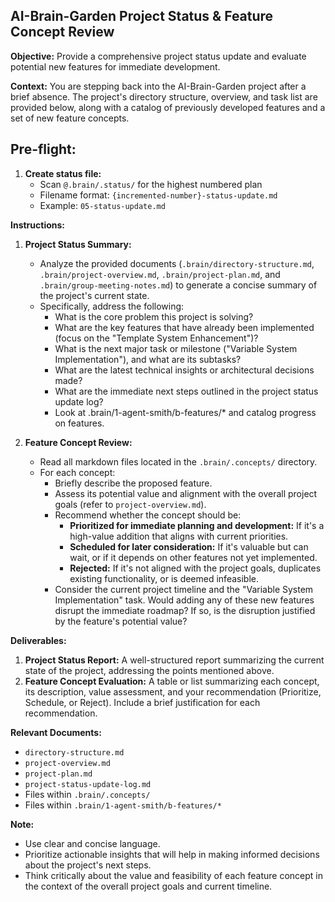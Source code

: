 ## AI-Brain-Garden Project Status & Feature Concept Review

**Objective:**  Provide a comprehensive project status update and evaluate potential new features for immediate development.

**Context:** You are stepping back into the AI-Brain-Garden project after a brief absence. The project's directory structure, overview, and task list are provided below, along with a catalog of previously developed features and a set of new feature concepts.

## Pre-flight:

1.  **Create status file:** 
    * Scan `@.brain/.status/` for the highest numbered plan
    * Filename format: `{incremented-number}-status-update.md`
    * Example: `05-status-update.md`

**Instructions:**

1.  **Project Status Summary:**
    *   Analyze the provided documents (`.brain/directory-structure.md`, `.brain/project-overview.md`, `.brain/project-plan.md`, and `.brain/group-meeting-notes.md`) to generate a concise summary of the project's current state.
    *   Specifically, address the following:
        *   What is the core problem this project is solving?
        *   What are the key features that have already been implemented (focus on the "Template System Enhancement")?
        *   What is the next major task or milestone ("Variable System Implementation"), and what are its subtasks?
        *   What are the latest technical insights or architectural decisions made?
        *   What are the immediate next steps outlined in the project status update log?
        *   Look at .brain/1-agent-smith/b-features/* and catalog progress on features.

2.  **Feature Concept Review:**
    *   Read all markdown files located in the `.brain/.concepts/` directory.
    *   For each concept:
        *   Briefly describe the proposed feature.
        *   Assess its potential value and alignment with the overall project goals (refer to `project-overview.md`).
        *   Recommend whether the concept should be:
            *   **Prioritized for immediate planning and development:** If it's a high-value addition that aligns with current priorities.
            *   **Scheduled for later consideration:** If it's valuable but can wait, or if it depends on other features not yet implemented.
            *   **Rejected:** If it's not aligned with the project goals, duplicates existing functionality, or is deemed infeasible.
        *   Consider the current project timeline and the "Variable System Implementation" task. Would adding any of these new features disrupt the immediate roadmap? If so, is the disruption justified by the feature's potential value?

**Deliverables:**

1.  **Project Status Report:** A well-structured report summarizing the current state of the project, addressing the points mentioned above.
2.  **Feature Concept Evaluation:** A table or list summarizing each concept, its description, value assessment, and your recommendation (Prioritize, Schedule, or Reject). Include a brief justification for each recommendation.

**Relevant Documents:**

*   `directory-structure.md`
*   `project-overview.md`
*   `project-plan.md`
*   `project-status-update-log.md`
*   Files within `.brain/.concepts/`
*   Files within `.brain/1-agent-smith/b-features/*`

**Note:**

*   Use clear and concise language.
*   Prioritize actionable insights that will help in making informed decisions about the project's next steps.
*   Think critically about the value and feasibility of each feature concept in the context of the overall project goals and current timeline.
